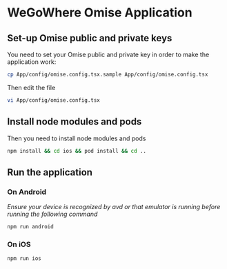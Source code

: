 # WeGoWhere Omise Application

## Set-up Omise public and private keys

You need to set your Omise public and private key in order to make the application work:

```sh
cp App/config/omise.config.tsx.sample App/config/omise.config.tsx
```

Then edit the file

```sh
vi App/config/omise.config.tsx
```

## Install node modules and pods

Then you need to install node modules and pods

```sh
npm install && cd ios && pod install && cd ..
```

## Run the application

### On Android

*Ensure your device is recognized by avd or that emulator is running before running the following command*

```sh
npm run android
```

### On iOS

```sh
npm run ios
```
